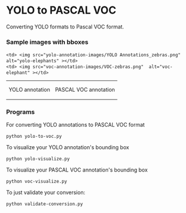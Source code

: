 # YOLO to PASCAL VOC

Converting YOLO formats to Pascal VOC format.

### Sample images with bboxes
<table>
  <tr>
    
    <td> <img src="yolo-annotation-images/YOLO Annotations_zebras.png" alt="yolo-elephants" ></td>
    <td> <img src="voc-annotation-images/VOC-zebras.png"  alt="voc-elephant" ></td>
   </tr> 
   <tr>
      <td> <p align="center"> YOLO annotation </p> </td>
      <td> <p align="center"> PASCAL VOC annotation </p> </td>
  </tr>
</table>

### Programs

For converting YOLO annotations to PASCAL VOC format
```
python yolo-to-voc.py
```
To visualize your YOLO annotation's bounding box
```
python yolo-visualize.py
```
To visualize your PASCAL VOC annotation's bounding box
```
python voc-visualize.py
```
To just validate your conversion:
```
python validate-conversion.py
```
